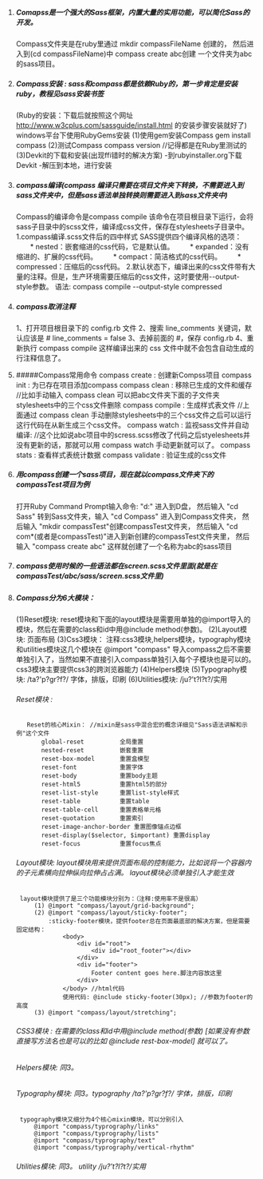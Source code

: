 1. ##### Comapss是一个强大的Sass框架，内置大量的实用功能，可以简化Sass的开发。
    Compass文件夹是在ruby里通过 mkdir compassFileName 创建的，
    然后进入到(cd compassFileName)中 compass create abc创建 一个文件夹为abc的sass项目。

2. ##### Compass安装 : sass和compass都是依赖Ruby的，第一步肯定是安装ruby，教程见sass安装书签
    (Ruby的安装：下载后就按照这个网址  http://www.w3cplus.com/sassguide/install.html 的安装步骤安装就好了)
    windows平台下使用RubyGems安装
       (1)使用gem安装Compass
            gem install compass
       (2)测试Compass
            compass version //记得都是在Ruby里测试的
       (3)Devkit的下载和安装(出现ffi错时的解决方案)
            -到rubyinstaller.org下载Devkit
            -解压到本地，进行安装

3. ##### compass编译(compass 编译只需要在项目文件夹下转换，不需要进入到sass文件夹中，但是sass语法单独转换则需要进入到sass文件夹中)
    Compass的编译命令是compass compile  该命令在项目根目录下运行，会将sass子目录中的scss文件，编译成css文件，保存在stylesheets子目录中。
    1.compass编译.scss文件后的四中样式
        SASS提供四个编译风格的选项：
            　　* nested：嵌套缩进的css代码，它是默认值。
            　　* expanded：没有缩进的、扩展的css代码。
            　　* compact：简洁格式的css代码。
            　　* compressed：压缩后的css代码。
    2.默认状态下，编译出来的css文件带有大量的注释。但是，生产环境需要压缩后的css文件，这时要使用--output-style参数。
       语法: compass compile --output-style compressed

4. ##### compass取消注释
    1、打开项目根目录下的 config.rb 文件
    2、搜索 line_comments 关键词，默认应该是 # line_comments = false
    3、去掉前面的 #，保存 config.rb
    4、重新执行 compass compile
    这样编译出来的 css 文件中就不会包含自动生成的行注释信息了。


5. #####Compass常用命令
    compass create   :  创建新Compss项目
    compass init     :  为已存在项目添加compass
    compass clean    :  移除已生成的文件和缓存
        //比如手动输入 compass clean 可以把abc文件夹下面的子文件夹stylesheets中的三个css文件删除
    compass compile  :  生成样式表文件
        //上面通过 compass clean 手动删除stylesheets中的三个css文件之后可以运行这行代码在从新生成三个css文件。
    compass watch    :  监视sass文件并自动编译:
        //这个比如说abc项目中的scress.scss修改了代码之后styelesheets并没有更新的话，那就可以用 compass watch
         手动更新就可以了。
    compass stats    :  查看样式表统计数据
    compass validate :  验证生成的css文件

6. ##### 用compass创建一个sass项目，现在就以compass文件夹下的compassTest项目为例
    打开Ruby Command Prompt输入命令: "d:" 进入到D盘，
    然后输入 "cd Sass" 转到Sass文件夹，输入 "cd Compass" 进入到Compass文件夹，
    然后输入 "mkdir compassTest"创建compassTest文件夹，
    然后输入 "cd com*(或者是compassTest)"进入到新创建的compassTest文件夹里，
    然后输入 "compass create abc" 这样就创建了一个名称为abc的sass项目

7. ##### compass使用时候的一些语法都在screen.scss文件里面(就是在compassTest/abc/sass/screen.scss文件里)

8. ##### Compass分为6大模块：
    (1)Reset模块: reset模块和下面的layout模块是需要用单独的@import导入的模块，然后在需要的class和id中用@include method(参数)。
    (2)Layout模块: 页面布局
    (3)Css3模块： 注释:css3模块,helpers模块，typography模块和utilities模块这几个模块在 @import "compass" 
        导入compass之后不需要单独引入了，当然如果不直接引入compass单独引入每个子模块也是可以的。 css3模块主要提供css3的跨浏览器能力
    (4)Helpers模块
    (5)Typography模块: /ta?'p?gr?f?/ 字体，排版，印刷
    (6)Utilities模块: /ju?'t?l?t?/实用
    ###### Reset模块 :
          Reset的核心Mixin： //mixin是sass中混合宏的概念详细见"Sass语法讲解和示例"这个文件
              global-reset          全局重置
              nested-reset          嵌套重置
              reset-box-model       重置盒模型
              reset-font            重置字体
              reset-body            重置body主题
              reset-html5           重置html5的部分
              reset-list-style      重置list-style样式
              reset-table           重置table
              reset-table-cell      重置表格单元格
              reset-quotation       重置索引
              reset-image-anchor-border 重置图像锚点边框
              reset-display($selector, $important) 重置display
              reset-focus           重置focus焦点                     
    ###### Layout模块: layout模块用来提供页面布局的控制能力，比如说将一个容器内的子元素横向拉伸纵向拉伸占占满。 layout模块必须单独引入才能生效
        layout模块提供了是三个功能模块分别为：（注释:使用率不是很高）
            (1) @import "compass/layout/grid-background";
            (2) @import "compass/layout/sticky-footer";
                :sticky-footer模块，提供footer总在页面最底部的解决方案，但是需要固定结构：
                    <body>
                        <div id="root">
                            <div id="root_footer"></div>
                        </div>
                        <div id="footer">
                            Footer content goes here.脚注内容放这里
                        </div>
                    </body> //html代码
                    使用代码: @include sticky-footer(30px); //参数为footer的高度
            (3) @import "compass/layout/stretching";
    ###### CSS3模块 :  在需要的class和id中用@include method(参数) [如果没有参数直接写方法名也是可以的比如 @include rest-box-model] 就可以了。
    ###### Helpers模块: 同3。
    ###### Typography模块: 同3。typography /ta?'p?gr?f?/ 字体，排版，印刷
        typography模块又细分为4个核心mixin模块，可以分别引入
            @import "compass/typrography/links"
            @import "compass/typrography/lists"
            @import "compass/typrography/text"
            @import "compass/typrography/vertical-rhythm"
    ###### Utilities模块: 同3。 utility /ju?'t?l?t?/实用
